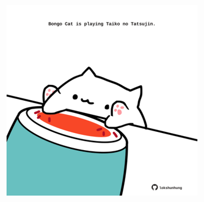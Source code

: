 <!-- built at 22/03/2022, 24:01:19 UTC -->
<p align="center">
  <img width="500" height="500" src="./ReadmeImage.svg">
</p>
